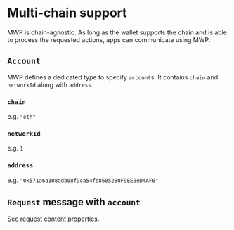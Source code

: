 # Multi-chain support

MWP is chain-agnostic. 
As long as the wallet supports the chain and is able to process the requested actions, apps can communicate using MWP.

## `Account`

MWP defines a dedicated type to specify `account`s.
It contains `chain` and `networkId` along with `address`.

### `chain`
e.g. `"eth"`

### `networkId`
e.g. `1`

### `address`
e.g. `"0x571a6a108adb08f9ca54fe8605280F9EE0eD4AF6"`


## `Request` message with `account`

See [request content properties](messages-request#account).

